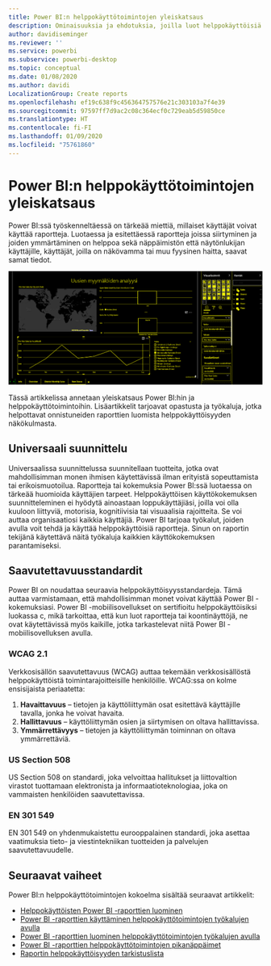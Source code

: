 ```yaml
---
title: Power BI:n helppokäyttötoimintojen yleiskatsaus
description: Ominaisuuksia ja ehdotuksia, joilla luot helppokäyttöisiä Power BI Desktop -raportteja
author: davidiseminger
ms.reviewer: ''
ms.service: powerbi
ms.subservice: powerbi-desktop
ms.topic: conceptual
ms.date: 01/08/2020
ms.author: davidi
LocalizationGroup: Create reports
ms.openlocfilehash: ef19c638f9c456364757576e21c303103a7f4e39
ms.sourcegitcommit: 97597ff7d9ac2c08c364ecf0c729eab5d59850ce
ms.translationtype: HT
ms.contentlocale: fi-FI
ms.lasthandoff: 01/09/2020
ms.locfileid: "75761860"
---
```

# <a name="overview-of-accessibility-in-power-bi"></a>Power BI:n helppokäyttötoimintojen yleiskatsaus
Power BI:ssä työskenneltäessä on tärkeää miettiä, millaiset käyttäjät voivat käyttää raportteja. Luotaessa ja esitettäessä raportteja joissa siirtyminen ja joiden ymmärtäminen on helppoa sekä näppäimistön että näytönlukijan käyttäjille, käyttäjät, joilla on näkövamma tai muu fyysinen haitta, saavat samat tiedot.

![Suuren kontrastin Windows-asetukset](media/desktop-accessibility/accessibility-05b.png)

Tässä artikkelissa annetaan yleiskatsaus Power BI:hin ja helppokäyttötoimintoihin. Lisäartikkelit tarjoavat opastusta ja työkaluja, jotka helpottavat onnistuneiden raporttien luomista helppokäyttöisyyden näkökulmasta.

## <a name="universal-design"></a>Universaali suunnittelu

Universaalissa suunnittelussa suunnitellaan tuotteita, jotka ovat mahdollisimman monen ihmisen käytettävissä ilman erityistä sopeuttamista tai erikoismuotoilua. Raportteja tai kokemuksia Power BI:ssä luotaessa on tärkeää huomioida käyttäjien tarpeet. Helppokäyttöisen käyttökokemuksen suunnitteleminen ei hyödytä ainoastaan loppukäyttäjiäsi, joilla voi olla kuuloon liittyviä, motorisia, kognitiivisia tai visuaalisia rajoitteita. Se voi auttaa organisaatiosi kaikkia käyttäjiä. Power BI tarjoaa työkalut, joiden avulla voit tehdä ja käyttää helppokäyttöisiä raportteja. Sinun on raportin tekijänä käytettävä näitä työkaluja kaikkien käyttökokemuksen parantamiseksi.


## <a name="accessibility-standards"></a>Saavutettavuusstandardit

Power BI on noudattaa seuraavia helppokäyttöisyysstandardeja. Tämä auttaa varmistamaan, että mahdollisimman monet voivat käyttää Power BI -kokemuksiasi. Power BI -mobiilisovellukset on sertifioitu helppokäyttöisiksi luokassa c, mikä tarkoittaa, että kun luot raportteja tai koontinäyttöjä, ne ovat käytettävissä myös kaikille, jotka tarkastelevat niitä Power BI -mobiilisovelluksen avulla. 

### <a name="wcag-21"></a>WCAG 2.1
Verkkosisällön saavutettavuus (WCAG) auttaa tekemään verkkosisällöstä helppokäyttöistä toimintarajoitteisille henkilöille. WCAG:ssa on kolme ensisijaista periaatetta:

1. **Havaittavuus** – tietojen ja käyttöliittymän osat esitettävä käyttäjille tavalla, jonka he voivat havaita.
2. **Hallittavuus** – käyttöliittymän osien ja siirtymisen on oltava hallittavissa.
3. **Ymmärrettävyys** – tietojen ja käyttöliittymän toiminnan on oltava ymmärrettäviä.

### <a name="us-section-508"></a>US Section 508

US Section 508 on standardi, joka velvoittaa hallitukset ja liittovaltion virastot tuottamaan elektronista ja informaatioteknologiaa, joka on vammaisten henkilöiden saavutettavissa.

### <a name="en-301-549"></a>EN 301 549
EN 301 549 on yhdenmukaistettu eurooppalainen standardi, joka asettaa vaatimuksia tieto- ja viestintekniikan tuotteiden ja palvelujen saavutettavuudelle.  



## <a name="next-steps"></a>Seuraavat vaiheet

Power BI:n helppokäyttötoimintojen kokoelma sisältää seuraavat artikkelit:

* [Helppokäyttöisten Power BI -raporttien luominen](desktop-accessibility-creating-reports.md) 
* [Power BI -raporttien käyttäminen helppokäyttötoimintojen työkalujen avulla](desktop-accessibility-consuming-tools.md)
* [Power BI -raporttien luominen helppokäyttötoimintojen työkalujen avulla](desktop-accessibility-creating-tools.md)
* [Power BI -raporttien helppokäyttötoimintojen pikanäppäimet](desktop-accessibility-keyboard-shortcuts.md)
* [Raportin helppokäyttöisyyden tarkistuslista](desktop-accessibility-creating-reports.md#report-accessibility-checklist)


